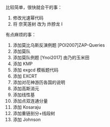 比较简单，很快就会干的事：

1. 修改光速幂代码
1. 将 奈芙莲树 改为 炸脖龙 I

有点麻烦的事：

1. 添加莫比乌斯反演例题 [POI2007]ZAP-Queries
1. 添加莫队
1. 添加莫队例题 [Ynoi2017] 由乃的玉米田
1. 添加 KMP
1. 添加 exgcd 模板题代码
1. 添加 EXCRT
1. 添加对花神游历各国的说明
1. 添加高斯消元
1. 添加线性基
1. 添加点双连通分量
1. 添加 Kosaraju
1. 添加重链剖分+线段树
1. 添加 Johnson